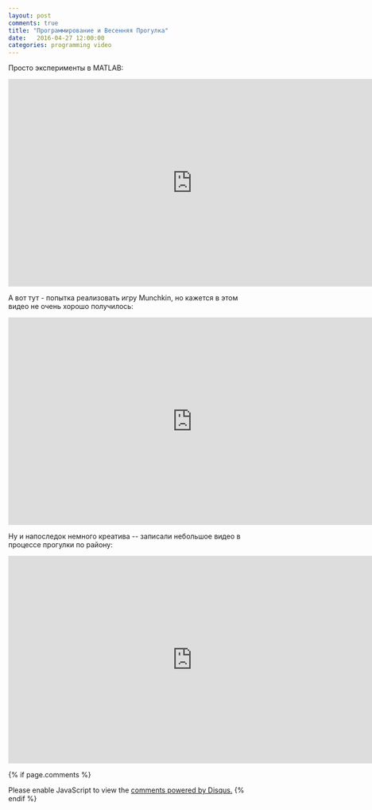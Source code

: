 ```yaml
---
layout: post
comments: true
title: "Программирование и Весенняя Прогулка"
date:   2016-04-27 12:00:00
categories: programming video
---
```


Просто эксперименты в MATLAB:

<iframe width="740" height="417" src="http://www.youtube.com/embed/ZL_tbMdrdM4" frameborder="0" allowfullscreen></iframe>

А вот тут - попытка реализовать игру Munchkin, но кажется в этом видео не очень хорошо получилось:

<iframe width="740" height="417" src="http://www.youtube.com/embed/-hXzRkrRQkw" frameborder="0" allowfullscreen></iframe>

Ну и напоследок немного креатива -- записали небольшое видео в процессе прогулки по району:

<iframe width="740" height="417" src="http://www.youtube.com/embed/2YOYxIgEp7I" frameborder="0" allowfullscreen></iframe>

{% if page.comments %}
<div id="disqus_thread"></div>
<script>
    /**
     *  RECOMMENDED CONFIGURATION VARIABLES: EDIT AND UNCOMMENT THE SECTION BELOW TO INSERT DYNAMIC VALUES FROM YOUR PLATFORM OR CMS.
     *  LEARN WHY DEFINING THESE VARIABLES IS IMPORTANT: https://disqus.com/admin/universalcode/#configuration-variables
     */
    /*
    var disqus_config = function () {
        this.page.url = PAGE_URL;  // Replace PAGE_URL with your page's canonical URL variable
        this.page.identifier = PAGE_IDENTIFIER; // Replace PAGE_IDENTIFIER with your page's unique identifier variable
    };
    */
    (function() {  // DON'T EDIT BELOW THIS LINE
        var d = document, s = d.createElement('script');
        
        s.src = '//matkrug.disqus.com/embed.js';
        
        s.setAttribute('data-timestamp', +new Date());
        (d.head || d.body).appendChild(s);
    })();
</script>
<noscript>Please enable JavaScript to view the <a href="https://disqus.com/?ref_noscript" rel="nofollow">comments powered by Disqus.</a></noscript>
{% endif %}